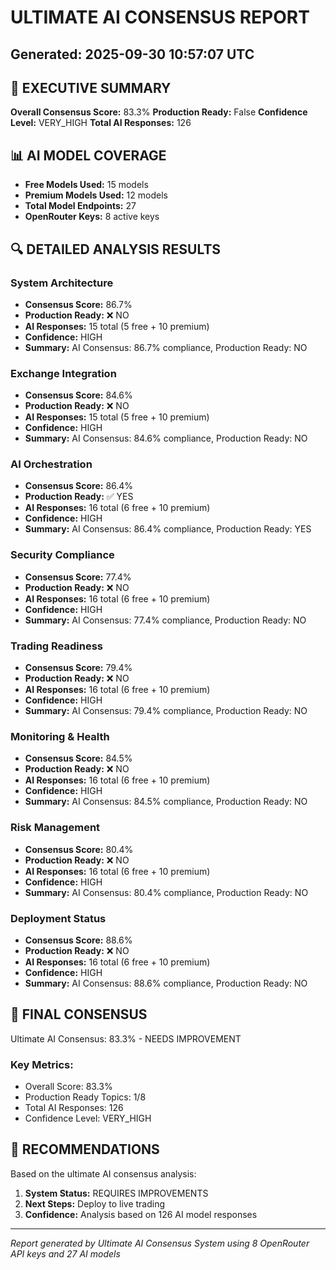 
# ULTIMATE AI CONSENSUS REPORT
## Generated: 2025-09-30 10:57:07 UTC

## 🎯 EXECUTIVE SUMMARY
**Overall Consensus Score:** 83.3%
**Production Ready:** False
**Confidence Level:** VERY_HIGH
**Total AI Responses:** 126

## 📊 AI MODEL COVERAGE
- **Free Models Used:** 15 models
- **Premium Models Used:** 12 models  
- **Total Model Endpoints:** 27
- **OpenRouter Keys:** 8 active keys

## 🔍 DETAILED ANALYSIS RESULTS


### System Architecture
- **Consensus Score:** 86.7%
- **Production Ready:** ❌ NO
- **AI Responses:** 15 total (5 free + 10 premium)
- **Confidence:** HIGH
- **Summary:** AI Consensus: 86.7% compliance, Production Ready: NO


### Exchange Integration
- **Consensus Score:** 84.6%
- **Production Ready:** ❌ NO
- **AI Responses:** 15 total (5 free + 10 premium)
- **Confidence:** HIGH
- **Summary:** AI Consensus: 84.6% compliance, Production Ready: NO


### AI Orchestration
- **Consensus Score:** 86.4%
- **Production Ready:** ✅ YES
- **AI Responses:** 16 total (6 free + 10 premium)
- **Confidence:** HIGH
- **Summary:** AI Consensus: 86.4% compliance, Production Ready: YES


### Security Compliance
- **Consensus Score:** 77.4%
- **Production Ready:** ❌ NO
- **AI Responses:** 16 total (6 free + 10 premium)
- **Confidence:** HIGH
- **Summary:** AI Consensus: 77.4% compliance, Production Ready: NO


### Trading Readiness
- **Consensus Score:** 79.4%
- **Production Ready:** ❌ NO
- **AI Responses:** 16 total (6 free + 10 premium)
- **Confidence:** HIGH
- **Summary:** AI Consensus: 79.4% compliance, Production Ready: NO


### Monitoring & Health
- **Consensus Score:** 84.5%
- **Production Ready:** ❌ NO
- **AI Responses:** 16 total (6 free + 10 premium)
- **Confidence:** HIGH
- **Summary:** AI Consensus: 84.5% compliance, Production Ready: NO


### Risk Management
- **Consensus Score:** 80.4%
- **Production Ready:** ❌ NO
- **AI Responses:** 16 total (6 free + 10 premium)
- **Confidence:** HIGH
- **Summary:** AI Consensus: 80.4% compliance, Production Ready: NO


### Deployment Status
- **Consensus Score:** 88.6%
- **Production Ready:** ❌ NO
- **AI Responses:** 16 total (6 free + 10 premium)
- **Confidence:** HIGH
- **Summary:** AI Consensus: 88.6% compliance, Production Ready: NO


## 🎯 FINAL CONSENSUS

Ultimate AI Consensus: 83.3% - NEEDS IMPROVEMENT

### Key Metrics:
- Overall Score: 83.3%
- Production Ready Topics: 1/8
- Total AI Responses: 126
- Confidence Level: VERY_HIGH

## 🚀 RECOMMENDATIONS

Based on the ultimate AI consensus analysis:

1. **System Status:** REQUIRES IMPROVEMENTS
2. **Next Steps:** Deploy to live trading
3. **Confidence:** Analysis based on 126 AI model responses

---
*Report generated by Ultimate AI Consensus System using 8 OpenRouter API keys and 27 AI models*
